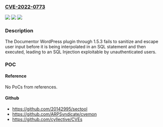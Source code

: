 ### [CVE-2022-0773](https://cve.mitre.org/cgi-bin/cvename.cgi?name=CVE-2022-0773)
![](https://img.shields.io/static/v1?label=Product&message=Documentor%20%E2%80%93%20Create%20Product%20Documentation&color=blue)
![](https://img.shields.io/static/v1?label=Version&message=1.5.3%3C%3D%201.5.3%20&color=brighgreen)
![](https://img.shields.io/static/v1?label=Vulnerability&message=CWE-89%20SQL%20Injection&color=brighgreen)

### Description

The Documentor WordPress plugin through 1.5.3 fails to sanitize and escape user input before it is being interpolated in an SQL statement and then executed, leading to an SQL Injection exploitable by unauthenticated users.

### POC

#### Reference
No PoCs from references.

#### Github
- https://github.com/20142995/sectool
- https://github.com/ARPSyndicate/cvemon
- https://github.com/cyllective/CVEs

